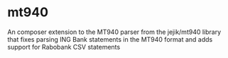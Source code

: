 # mt940
An composer extension to the MT940 parser from the jejik/mt940 library that fixes parsing ING Bank statements in the MT940 format and adds support for Rabobank CSV statements
